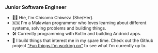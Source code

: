 ### Junior Software Engineer

- 👋&#127997;  Hie, I'm Chisomo Chiweza (She/Her).
- 🇲🇼  I'm a Malawian programmer who loves learning about different systems, solving problems and building things.
- 🛠️ Currently programming with Kotlin and building Android apps. 
- 🌱  I build things that interest me in my spare time. Check out the Github project ["Fun things I'm working on"](https://github.com/users/Chisomo-Chiweza/projects/5) to see what I'm currently up to.
